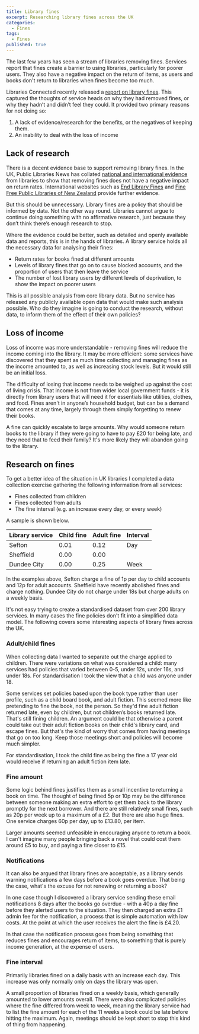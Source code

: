 ```yaml
---
title: Library fines
excerpt: Researching library fines across the UK
categories:
  - Fines
tags:
  - Fines
published: true
---
```


The last few years has seen a stream of libraries removing fines. Services report that fines create a barrier to using libraries, particularly for poorer users. They also have a negative impact on the return of items, as users and books don't return to libraries when fines become too much.

Libraries Connected recently released a [report on library fines](https://www.librariesconnected.org.uk/news/library-fine-survey-results-and-summary-report-revealed). This captured the thoughts of service heads on why they had removed fines, or why they hadn’t and didn’t feel they could. It provided two primary reasons for not doing so:

1. A lack of evidence/research for the benefits, or the negatives of keeping them.
2. An inability to deal with the loss of income

## Lack of research

There is a decent evidence base to support removing library fines. In the UK, Public Libraries News has collated [national and international evidence](https://www.publiclibrariesnews.com/about-public-libraries-news/abolishing-fines) from libraries to show that removing fines does not have a negative impact on return rates. International websites such as [End Library Fines](https://endlibraryfines.info/) and [Fine Free Public Libraries of New Zealand](https://finefreeaotearoa.org.nz/) provide further evidence.

But this should be unnecessary. Library fines are a policy that should be informed by data. Not the other way round. Libraries cannot argue to continue doing something with no affirmative research, just because they don’t think there’s enough research to stop.

Where the evidence could be better, such as detailed and openly available data and reports, this is in the hands of libraries. A library service holds all the necessary data for analysing their fines:

* Return rates for books fined at different amounts
* Levels of library fines that go on to cause blocked accounts, and the proportion of users that then leave the service
*   The number of lost library users by different levels of deprivation, to show the impact on poorer users

This is all possible analysis from core library data. But no service has released any publicly available open data that would make such analysis possible. Who do they imagine is going to conduct the research, without data, to inform them of the effect of their own policies?

## Loss of income

Loss of income was more understandable - removing fines will reduce the income coming into the library. It may be more efficient: some services have discovered that they spent as much time collecting and managing fines as the income amounted to, as well as increasing stock levels. But it would still be an initial loss. 

The difficulty of losing that income needs to be weighed up against the cost of living crisis. That income is not from wider local government funds - it is directly from library users that will need it for essentials like utilities, clothes, and food. Fines aren't in anyone’s household budget, but can be a demand that comes at any time, largely through them simply forgetting to renew their books.

A fine can quickly escalate to large amounts. Why would someone return books to the library if they were going to have to pay £20 for being late, and they need that to feed their family? It's more likely they will abandon going to the library.

## Research on fines

To get a better idea of the situation in UK libraries I completed a data collection exercise gathering the following information from all services:

* Fines collected from children
* Fines collected from adults
* The fine interval (e.g. an increase every day, or every week)

A sample is shown below.

| Library service | Child fine | Adult fine | Interval |
| ----------------- | ----------- | ------------ | ------- |        
| Sefton | 0.01 | 0.12 | Day |
| Sheffield | 0.00 | 0.00 | |
| Dundee City | 0.00 | 0.25 | Week |

In the examples above, Sefton charge a fine of 1p per day to child accounts and 12p for adult accounts. Sheffield have recently abolished fines and charge nothing. Dundee City do not charge under 18s but charge adults on a weekly basis.

It's not easy trying to create a standardised dataset from over 200 library services. In many cases the fine policies don't fit into a simplified data model. The following covers some interesting aspects of library fines across the UK.

### Adult/child fines

When collecting data I wanted to separate out the charge applied to children. There were variations on what was considered a child: many services had policies that varied between 0-5, under 12s, under 16s, and under 18s. For standardisation I took the view that a child was anyone under 18.

Some services set policies based upon the book type rather than user profile, such as a child board book, and adult fiction. This seemed more like pretending to fine the book, not the person. So they'd fine adult fiction returned late, even by children, but not children’s books returned late. That's still fining children. An argument could be that otherwise a parent could take out their adult fiction books on their child's library card, and escape fines. But that's the kind of worry that comes from having meetings that go on too long. Keep those meetings short and policies will become much simpler.

For standardisation, I took the child fine as being the fine a 17 year old would receive if returning an adult fiction item late.

### Fine amount

Some logic behind fines justifies them as a small incentive to returning a book on time. The thought of being fined 5p or 10p may be the difference between someone making an extra effort to get them back to the library promptly for the next borrower. And there are still relatively small fines, such as 20p per week up to a maximum of a £2. But there are also huge fines. One service charges 60p per day, up to £13.80, per item.

Larger amounts seemed unfeasible in encouraging anyone to return a book. I can't imagine many people bringing back a novel that could cost them around £5 to buy, and paying a fine closer to £15.

### Notifications

It can also be argued that library fines are acceptable, as a library sends warning notifications a few days before a book goes overdue. That being the case, what's the excuse for not renewing or returning a book?

In one case though I discovered a library service sending these email notifications 8 days after the books go overdue - with a 40p a day fine before they alerted users to the situation. They then charged an extra £1 admin fee for the notification, a process that is simple automation with low costs. At the point at which the user receives the alert the fine is £4.20.

In that case the notification process goes from being something that reduces fines and encourages return of items, to something that is purely income generation, at the expense of users.

### Fine interval

Primarily libraries fined on a daily basis with an increase each day. This increase was only normally only on days the library was open.

A small proportion of libraries fined on a weekly basis, which generally amounted to lower amounts overall. There were also complicated policies where the fine differed from week to week, meaning the library service had to list the fine amount for each of the 11 weeks a book could be late before hitting the maximum. Again, meetings should be kept short to stop this kind of thing from happening.
